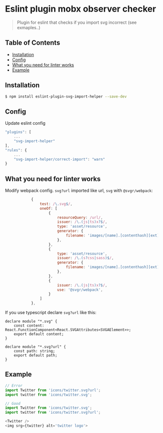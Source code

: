 # Eslint plugin mobx observer checker

> Plugin for eslint that checks if you import svg incorrect (see exmaples..)

## Table of Contents

* [Installation](#installation)
* [Config](#config)
* [What you need for linter works](#what-you-need-for-linter-works)
* [Example](#example)

## Installation

```sh
$ npm install eslint-plugin-svg-import-helper --save-dev
```

## Config

Update eslint config

```js
"plugins": [
	...
	"svg-import-helper"
],
"rules": {
	...
	"svg-import-helper/correct-import": "warn"
}
```

## What you need for linter works

Modify webpack config. `svg?url` imported like url, `svg` with `@svgr/webpack`:

```js
			{
				test: /\.svg$/,
				oneOf: [
					{
						resourceQuery: /url/,
						issuer: /\.(js|ts)x?$/,
						type: 'asset/resource',
						generator: {
							filename: 'images/[name].[contenthash][ext]',
						},
					},
					{
						type: 'asset/resource',
						issuer: /\.(s?css|sass)$/,
						generator: {
							filename: 'images/[name].[contenthash][ext]',
						},
					},
					{
						issuer: /\.(js|ts)x?$/,
						use: '@svgr/webpack',
					}
				]
			},
```

If you use typescript declare `svg?url` like this:

```
declare module "*.svg" {
	const content: React.FunctionComponent<React.SVGAttributes<SVGAElement>>;
	export default content;
}

declare module "*.svg?url" {
	const path: string;
	export default path;
}
```

## Example

```js
// Error
import Twitter from 'icons/twitter.svg?url';
import twitter from 'icons/twitter.svg';

// Good 
import Twitter from 'icons/twitter.svg';
import twitter from 'icons/twitter.svg?url';

<Twitter />
<img srg={twitter} alt='twitter logo'>
```

